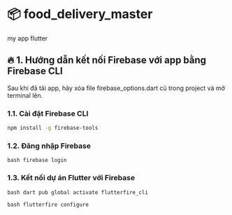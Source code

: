 # 📦 food_delivery_master
my app flutter  

## 🔥 1. Hướng dẫn kết nối Firebase với app bằng Firebase CLI
Sau khi đã tải app, hãy xóa file firebase_options.dart cũ trong project và mở terminal lên.

### 1.1. Cài đặt Firebase CLI
```bash
npm install -g firebase-tools
```
### 1.2. Đăng nhập Firebase
```bash firebase login ```

### 1.3. Kết nối dự án Flutter với Firebase
```bash dart pub global activate flutterfire_cli ```

```bash flutterfire configure ```



